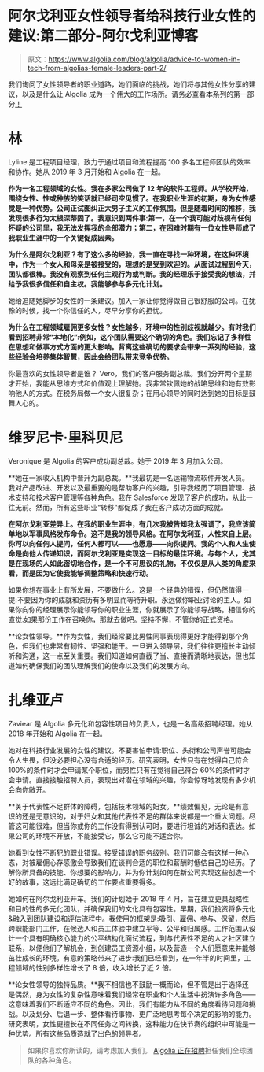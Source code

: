 # 阿尔戈利亚女性领导者给科技行业女性的建议:第二部分-阿尔戈利亚博客

> 原文：<https://www.algolia.com/blog/algolia/advice-to-women-in-tech-from-algolias-female-leaders-part-2/>

我们询问了女性领导者的职业道路，她们面临的挑战，她们将与其他女性分享的建议，以及是什么让 Algolia 成为一个伟大的工作场所。请务必查看本系列的第一部分[！](https://blog.algolia.com/algolia-leaders-women-in-tech/)

# [](#lyline-lim)林

Lyline 是工程项目经理，致力于通过项目和流程提高 100 多名工程师团队的效率和协作。她从 2019 年 3 月开始和 Algolia 在一起。

**作为一名工程领域的女性。我在多家公司做了 12 年的软件工程师。从学校开始，围绕女性、性或种族的笑话就已经司空见惯了。在我职业生涯的初期，身为女性感觉是一种优势。公司正试图纠正大男子主义的工作氛围。但是随着时间的推移，我发现很多行为太根深蒂固了。我意识到两件事:第一，在一个我可能对歧视有任何怀疑的公司里，我无法发挥我的全部潜力；第二，在困难时期有一位女性导师成了我职业生涯中的一个关键促成因素。**

**为什么是阿尔戈利亚？有了这么多的经验，我一直在寻找一种环境，在这种环境中，作为一个女人和母亲是被接受的，理想的是受到欢迎的。从面试过程到今天，团队都很棒。我没有观察到任何主观行为或判断。我的经理乐于接受我的想法，并给予我很多信任和自主权。我能够参与多元化计划。**

她给追随她脚步的女性的一条建议。加入一家让你觉得做自己很舒服的公司。在犹豫的时候，找一个你信任的人，尽早分享你的担忧。

**为什么在工程领域雇佣更多女性？女性越多，环境中的性别歧视就越少。有时我们看到招聘非常“本地化”:例如，这个团队需要这个确切的角色。我们忘记了多样性在思想和做事方式方面的更大影响。背离这些确切的要求会带来一系列的经验，这些经验会培养集体智慧，因此会给团队带来竞争优势。**

你最喜欢的女性领导者是谁？ Vero，我们的客户服务副总裁。我们分开两个星期才开始，我能从思维方式和价值观上理解她。我非常钦佩她的战略思维和她有效影响他人的方式。在税务局做一个女人很复杂；在用心领导的同时达到她的目标是鼓舞人心的。

# [](#veronique-riccobene)维罗尼卡·里科贝尼

Veronique 是 Algolia 的客户成功副总裁。她于 2019 年 3 月加入公司。

**她在一家收入机构中晋升为副总裁。**我最初是一名运输物流软件开发人员。我对产品改进、开发以及最重要的是帮助客户的兴趣，引导我经历了项目管理、技术支持和技术客户管理等各种角色。我在 Salesforce 发现了客户的成功，从此一往无前。然而，所有这些职业“转移”都促成了我在客户成功方面的成就。

**在阿尔戈利亚差异上。在我的职业生涯中，有几次我被告知我太强调了，我应该简单地以军事风格发布命令。这不是我的领导风格。在阿尔戈利亚，人性来自上层。你可以向任何人提问，任何人都可以——也愿意——向你提问。我的个人和人生使命是向他人传递知识，而阿尔戈利亚是实现这一目标的最佳环境。与每个人，尤其是在现场的人如此密切地合作，是一个不可思议的礼物，不仅仅是从人类的角度来看，而是因为它使我能够调整策略和快速行动。**

如果你想在事业上有所发展，不要做什么。这是一个经典的错误，但仍然值得一提:不要因为你的成就和资历有多明显而等待升职。永远做你职业讨论的主人。如果你向你的经理展示你能领导你的职业生涯，你就展示了你能领导战略。相信你的直觉:如果那份工作在召唤你，那就去做吧。坚持不懈，不管你的正式资格。

**论女性领导。**作为女性，我们经常要比男性同事表现得更好才能得到那个角色，但我们也非常有韧性、坚强和能干。一旦进入领导层，我们往往更擅长主动倾听和沟通，这一点至关重要。我们知道如何直截了当、直接而清晰地表达，但也知道如何确保我们的团队理解我们的使命以及我们的发展方向。

# [](#zaviear-lue)扎维亚卢

Zaviear 是 Algolia 多元化和包容性项目的负责人，也是一名高级招聘经理。她从 2018 年开始和 Algolia 在一起。

她对在科技行业发展的女性的建议。不要害怕申请:职位、头衔和公司声誉可能会令人生畏，但没必要担心没有合适的经历。研究表明，女性只有在觉得自己符合 100%的条件时才会申请某个职位，而男性只有在觉得自己符合 60%的条件时才会申请。直接接触招聘人员，表现出对潜在领域的兴趣，你会惊讶地发现有多少机会向你敞开。

**关于代表性不足群体的障碍，包括技术领域的妇女。**绩效偏见，无论是有意识的还是无意识的，对于妇女和其他代表性不足的群体来说都是一个重大问题。尽管这可能很难，但当你或你的工作没有得到认可时，要进行坦诚的对话和表达。如果公司的环境不开放，不能接受它，那么它可能不适合你。

她看到女性不断犯的职业错误。接受错误的职务级别。我们可能会有这样一种心态，对被雇佣心存感激会导致我们在谈判合适的职位和薪酬时低估自己的经历。了解你所具备的技能、你想要的影响力，并为你计划如何在新公司实现这些创造一个好的故事，这远比满足确切的工作要点重要得多。

她如何在阿尔戈利亚开车。我们的计划始于 2018 年 4 月，旨在建立更具战略性和目的性的多元化团队，并确保我们的文化具有包容性。早期，我们投资将多元化&融入到团队建设和评估流程中。我使用的框架是:吸引、雇佣、参与、保留，然后跨职能部门工作，在候选人和员工体验中建立平等、公平和归属感。工作范围从设计一个具有明确核心能力的公平结构化面试流程，到与代表性不足的人才社区建立联系，以便他们了解机会，到创建员工资源小组，以及营造一个人们愿意来并能够茁壮成长的环境。有意的策略带来了进步:我们已经看到，在一年半的时间里，工程领域的性别多样性增长了 8 倍，收入增长了近 2 倍。

**论女性领导的独特品质。**我不相信也不鼓励一概而论，但不管是出于选择还是偶然，身为女性的复杂性意味着我们经常在职业和个人生活中扮演许多角色——这意味着我们不断适应不同的角色。因此，我们有能力从不同的角度看待问题和挑战。以及划分、后退一步、整体看待事物、更广泛地思考每个决定的影响的能力。研究表明，女性更擅长在不同任务之间转换，这种能力在快节奏的组织中可能是一种优势。所有这些品质造就了出色的领导者。

> 如果你喜欢你所读的，请考虑加入我们。 [Algolia 正在招聘](https://algolia.com/careers)担任我们全球团队的各种角色。
